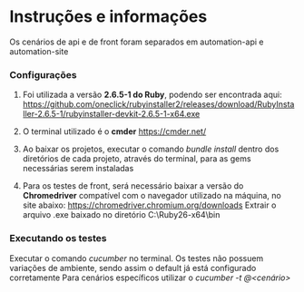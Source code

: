 # Instruções e informações

Os cenários de api e de front foram separados em automation-api e automation-site

### Configurações

1. Foi utilizada a versão **2.6.5-1 do Ruby**, podendo ser encontrada aqui:
https://github.com/oneclick/rubyinstaller2/releases/download/RubyInstaller-2.6.5-1/rubyinstaller-devkit-2.6.5-1-x64.exe

2. O terminal utilizado é o **cmder**
https://cmder.net/

3. Ao baixar os projetos, executar o comando _bundle install_ dentro dos diretórios de cada projeto, através do terminal, para as gems necessárias serem instaladas

4. Para os testes de front, será necessário baixar a versão do **Chromedriver** compatível com o navegador utilizado na máquina, no site abaixo:
https://chromedriver.chromium.org/downloads
  Extrair o arquivo .exe baixado no diretório C:\Ruby26-x64\bin
  
### Executando os testes

Executar o comando _cucumber_ no terminal. Os testes não possuem variações de ambiente, sendo assim o default já está configurado corretamente
Para cenários específicos utilizar o _cucumber -t @<cenário>_
